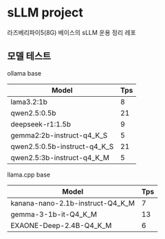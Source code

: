 # sLLM project

라즈베리파이5(8G) 베이스의 sLLM 운용 정리 레포


## 모델 테스트

ollama base

|Model|Tps|
|---|---|
|lama3.2:1b|8|
|qwen2.5:0.5b|21|
|deepseek-r1:1.5b|9|
|gemma2:2b-instruct-q4_K_S|5|
|qwen2.5:0.5b-instruct-q4_K_S|21|
|qwen2.5:3b-instruct-q4_K_M|5|

llama.cpp base

|Model|Tps|
|---|---|
|kanana-nano-2.1b-instruct-Q4_K_M|7|
|gemma-3-1b-it-Q4_K_M|13|
|EXAONE-Deep-2.4B-Q4_K_M|6|





